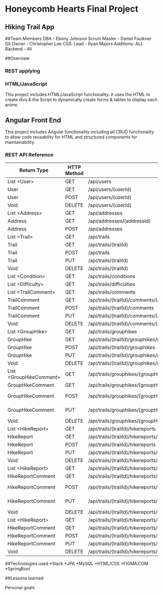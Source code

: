 # Honeycomb Hearts Final Project
## Hiking Trail App

##Team Members
DBA - Ebony Johnson
Scrum Master - Daniel Faulkner
Git Owner - Christopher Lee
CSS: Lead - Ryan Majors
      Additions: ALL
Backend - All

##Overview

### REST applying

### HTML/JavaScript
This project includes HTML/JavaScript functionality. It uses the HTML to create divs & the Script to dynamically create forms & tables to display each anime.

## Angular Front End

This project includes Angular functionality including all CRUD functionality to allow code reusability for HTML and structured components for maintainability.

### REST API Reference
|Return Type                | HTTP Method | URI                                                                | Request Body           | Purpose  |
|---------------------------|-------------|--------------------------------------------------------------------|------------------------|----------|
| List \<User\>             | GET         | /api/users                                                         |                        | List     |
| User                      | GET         | /api/users/{userId}                                                |                        | Retrieve |
| User                      | POST        | /api/users/{userId}                                                | User JSON              | Create   |
| Void                      | DELETE      | /api/users/{userId}                                                |                        | Delete   |
| List \<Address\>          | GET         | /api/addresses                                                     |                        | List     |
| Address                   | GET         | /api/addresses/{addressId}                                         |                        | Retrieve |
| Address                   | POST        | /api/addresses                                                     | Address JSON           | Create   |
| List \<Trail\>            | GET         | /api/trails                                                        |                        | List     |
| Trail                     | GET         | /api/trails/{trailId}                                              |                        | Retrieve |
| Trail                     | POST        | /api/trails                                                        | Trail JSON             | Create   |
| Trail                     | PUT         | /api/trails/{trailId}                                              | Trail JSON             | Update   |
| Void                      | DELETE      | /api/trails/{trailId}                                              |                        | Delete   |
| List \<Condition\>        | GET         | /api/trails/conditions                                             |                        | List     |
| List \<Difficulty\>       | GET         | /api/trails/difficulties                                           |                        | List     |
| List \<TrailComment\>     | GET         | /api/trails/comments                                               |                        | List     |
| TrailComment              | GET         | /api/trails/{trailId}/comments/{commentId}                         |                        | Retrieve |
| TrailComment              | POST        | /api/trails/{trailId}/comments                                     | TrailComment JSON      | Create   |
| TrailComment              | PUT         | /api/trails/{trailId}/comments/{commentId}                         | TrailComment JSON      | Update   |
| Void                      | DELETE      | /api/trails/{trailId}/comments/{commentId}                         |                        | Delete   |
| List \<GroupHike\>        | GET         | /api/trails/grouphikes                                             |                        | List     |
| GroupHike                 | GET         | /api/trails/{trailId}/grouphikes/{groupHikeId}                     |                        | Retrieve |
| GroupHike                 | POST        | /api/trails/{trailId}/grouphikes                                   | GroupHike JSON         | Create   |
| GroupHike                 | PUT         | /api/trails/{trailId}/grouphikes/{groupHikeId}                     | GroupHike JSON         | Update   |
| Void                      | DELETE      | /api/trails/{trailId}/grouphikes/{groupHikeId}                     |                        | Delete   |
| List \<GroupHikeComment\> | GET         | /api/trails/grouphikes/{groupHikeId}/comments                      |                        | List     |
| GroupHikeComment          | GET         | /api/trails/grouphikes/{groupHikeId}/comments/{commentId}          |                        | Retrieve |
| GroupHikeComment          | POST        | /api/trails/grouphikes/{groupHikeId}/comments                      | GroupHikeComment JSON  | Create   |
| GroupHikeComment          | PUT         | /api/trails/grouphikes/{groupHikeId}/comments/{commentId}          | GroupHikeComment JSON  | Update   |
| Void                      | DELETE      | /api/trails/grouphikes/{groupHikeId}/comments/{commentId}          |                        | Delete   |
| List \<HikeReport\>       | GET         | /api/trails/{trailId}/hikereports                                  |                        | List     |
| HikeReport                | GET         | /api/trails/{trailId}/hikereports/{reportId}                       |                        | Retrieve |
| HikeReport                | POST        | /api/trails/{trailId}/hikereports                                  | HikeReport JSON        | Create   |
| HikeReport                | PUT         | /api/trails/{trailId}/hikereports/{reportId}                       | HikeReport JSON        | Update   |
| Void                      | DELETE      | /api/trails/{trailId}/hikereports/{reportId}                       |                        | Delete   |
| List \<HikeReport\>       | GET         | /api/trails/{trailId}/hikereports/{reportId}/comments              |                        | List     |
| HikeReportComment         | GET         | /api/trails/{trailId}/hikereports/{reportId}/comments/{commentId}  |                        | Retrieve |
| HikeReportComment         | POST        | /api/trails/{trailId}/hikereports/{reportId}/comments              | HikeReportComment JSON | Create   |
| HikeReportComment         | PUT         | /api/trails/{trailId}/hikereports/{reportId}/comments/{commentId}  | HikeReportComment JSON | Update   |
| Void                      | DELETE      | /api/trails/{trailId}/hikereports/{reportId}/comments/{commentId}  |                        | Delete   |
| List \<HikeReport\>       | GET         | /api/trails/{trailId}/hikereports/{reportId}/photos                |                        | List     |
| HikeReportComment         | GET         | /api/trails/{trailId}/hikereports/{reportId}/photos/{photoId}      |                        | Retrieve |
| HikeReportComment         | POST        | /api/trails/{trailId}/hikereports/{reportId}/photos                | HikePhoto JSON         | Create   |
| HikeReportComment         | PUT         | /api/trails/{trailId}/hikereports/{reportId}/photos/{photoId}      | HikePhoto JSON         | Update   |
| Void                      | DELETE      | /api/trails/{trailId}/hikereports/{reportId}/photos/{photoId}      |                        | Delete   |


##Technologies used
*Slack
*JPA
*MySQL
*HTML/CSS
*FIGMA.COM
*SpringBoot

##Lessons learned

Personal goals
